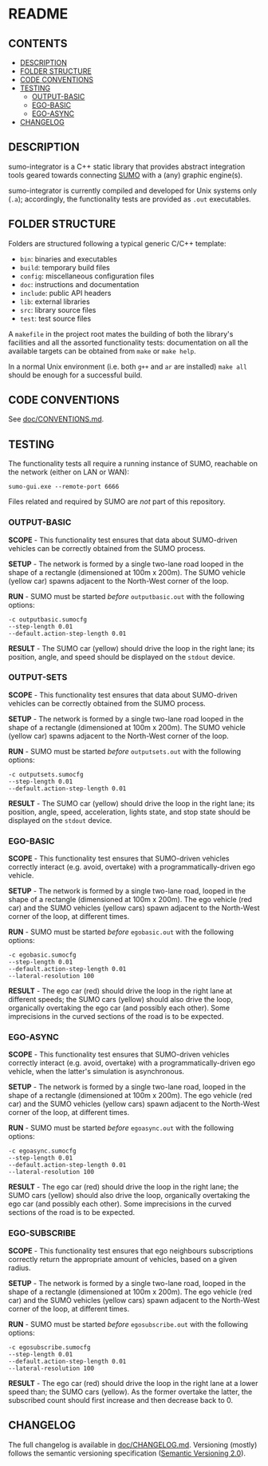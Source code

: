 # README

## CONTENTS

<!-- TOC -->

- [DESCRIPTION](#description)
- [FOLDER STRUCTURE](#folder-structure)
- [CODE CONVENTIONS](#code-conventions)
- [TESTING](#testing--todo-add-output-basic)
    - [OUTPUT-BASIC](#output-basic)
    - [EGO-BASIC](#ego-basic)
    - [EGO-ASYNC](#ego-async)
- [CHANGELOG](#changelog)

<!-- /TOC -->

## DESCRIPTION

sumo-integrator is a C++ static library that provides abstract integration tools geared towards connecting [SUMO](http://sumo.dlr.de/index.html) with a (any) graphic engine(s).

sumo-integrator is currently compiled and developed for Unix systems only (`.a`); accordingly, the functionality tests are provided as `.out` executables.

## FOLDER STRUCTURE

Folders are structured following a typical generic C/C++ template:

- `bin`: binaries and executables
- `build`: temporary build files
- `config`: miscellaneous configuration files
- `doc`: instructions and documentation
- `include`: public API headers
- `lib`: external libraries
- `src`: library source files
- `test`: test source files

A `makefile` in the project root
mates the building of both the library's facilities and all the assorted functionality tests: documentation on all the available targets can be obtained from `make` or `make help`.

In a normal Unix environment (i.e. both `g++` and `ar` are installed) `make all` should be enough for a successful build.

## CODE CONVENTIONS

See [doc/CONVENTIONS.md](doc/CONVENTIONS.md).

## TESTING

The functionality tests all require a running instance of SUMO, reachable on the network (either on LAN or WAN):

```
sumo-gui.exe --remote-port 6666
```

Files related and required by SUMO are _not_ part of this repository.

### OUTPUT-BASIC

**SCOPE** - This functionality test ensures that data about SUMO-driven vehicles can be correctly obtained from the SUMO process.

**SETUP** - The network is formed by a single two-lane road looped in the shape of a rectangle (dimensioned at 100m x 200m). The SUMO vehicle (yellow car) spawns  adjacent to the North-West corner of the loop.

**RUN** - SUMO must be started _before_ `outputbasic.out` with the following options:

```
-c outputbasic.sumocfg
--step-length 0.01
--default.action-step-length 0.01
```

**RESULT** - The SUMO car (yellow) should drive the loop in the right lane; its position, angle, and speed should be displayed on the `stdout` device.

### OUTPUT-SETS

**SCOPE** - This functionality test ensures that data about SUMO-driven vehicles can be correctly obtained from the SUMO process.

**SETUP** - The network is formed by a single two-lane road looped in the shape of a rectangle (dimensioned at 100m x 200m). The SUMO vehicle (yellow car) spawns  adjacent to the North-West corner of the loop.

**RUN** - SUMO must be started _before_ `outputsets.out` with the following options:

```
-c outputsets.sumocfg
--step-length 0.01
--default.action-step-length 0.01
```

**RESULT** - The SUMO car (yellow) should drive the loop in the right lane; its position, angle, speed, acceleration, lights state, and stop state should be displayed on the `stdout` device.

### EGO-BASIC

**SCOPE** - This functionality test ensures that SUMO-driven vehicles correctly interact (e.g. avoid, overtake) with a programmatically-driven ego vehicle.

**SETUP** - The network is formed by a single two-lane road, looped in the shape of a rectangle (dimensioned at 100m x 200m). The ego vehicle (red car) and  the SUMO vehicles (yellow cars) spawn adjacent to the North-West corner of the loop, at different times.

**RUN** - SUMO must be started _before_ `egobasic.out` with the following options:

```
-c egobasic.sumocfg
--step-length 0.01
--default.action-step-length 0.01
--lateral-resolution 100
```

**RESULT** - The ego car (red) should drive the loop in the right lane at different speeds; the SUMO cars (yellow) should also drive the loop, organically overtaking the ego car (and possibly each other). Some imprecisions in the curved sections of the road is to be expected.

### EGO-ASYNC

**SCOPE** - This functionality test ensures that SUMO-driven vehicles correctly interact (e.g. avoid, overtake) with a programmatically-driven ego vehicle, when the latter's simulation is asynchronous.

**SETUP** - The network is formed by a single two-lane road, looped in the shape of a rectangle (dimensioned at 100m x 200m). The ego vehicle (red car) and  the SUMO vehicles (yellow cars) spawn adjacent to the North-West corner of the loop, at different times.

**RUN** - SUMO must be started _before_ `egoasync.out` with the following options:

```
-c egoasync.sumocfg
--step-length 0.01
--default.action-step-length 0.01
--lateral-resolution 100
```

**RESULT** - The ego car (red) should drive the loop in the right lane; the SUMO cars (yellow) should also drive the loop, organically overtaking the ego car (and possibly each other). Some imprecisions in the curved sections of the road is to be expected.

### EGO-SUBSCRIBE

**SCOPE** - This functionality test ensures that ego neighbours subscriptions correctly return the appropriate amount of vehicles, based on a given radius.

**SETUP** - The network is formed by a single two-lane road, looped in the shape of a rectangle (dimensioned at 100m x 200m). The ego vehicle (red car) and  the SUMO vehicles (yellow cars) spawn adjacent to the North-West corner of the loop, at different times.

**RUN** - SUMO must be started _before_ `egosubscribe.out` with the following options:

```
-c egosubscribe.sumocfg
--step-length 0.01
--default.action-step-length 0.01
--lateral-resolution 100
```

**RESULT** - The ego car (red) should drive the loop in the right lane at a lower speed than; the SUMO cars (yellow). As the former overtake the latter, the subscribed count should first increase and then decrease back to 0.

## CHANGELOG

The full changelog is available in [doc/CHANGELOG.md](doc/CHANGELOG.md). Versioning (mostly) follows the semantic versioning specification ([Semantic Versioning 2.0](https://semver.org/)).
